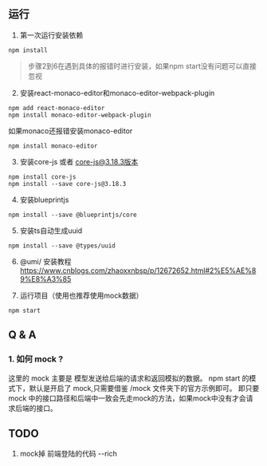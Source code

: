 ## 运行
1. 第一次运行安装依赖
```
npm install
```
>步骤2到6在遇到具体的报错时进行安装，如果npm start没有问题可以直接忽视
2. 安装react-monaco-editor和monaco-editor-webpack-plugin
```
npm add react-monaco-editor
npm install monaco-editor-webpack-plugin
```
如果monaco还报错安装monaco-editor
```
npm install monaco-editor
```

3. 安装core-js 或者 core-js@3.18.3版本
```
npm install core-js
npm install --save core-js@3.18.3
```

4. 安装blueprintjs
```
npm install --save @blueprintjs/core
```

5. 安装ts自动生成uuid
```
npm install --save @types/uuid
```

6. @umi/ 安装教程
https://www.cnblogs.com/zhaoxxnbsp/p/12672652.html#2%E5%AE%89%E8%A3%85

7. 运行项目（使用也推荐使用mock数据）
```
npm start
```
## Q & A
### 1. 如何 mock ?
这里的 mock 主要是 模型发送给后端的请求和返回模拟的数据。 npm start 的模式下，默认是开启了 mock,只需要借鉴 /mock 文件夹下的官方示例即可。
即只要mock 中的接口路径和后端中一致会先走mock的方法，如果mock中没有才会请求后端的接口。


## TODO 
1. mock掉 前端登陆的代码 --rich
